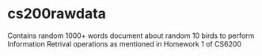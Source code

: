 # cs200rawdata

Contains random 1000+ words document about random 10 birds to perform Information Retrival operations as mentioned in Homework 1 of CS6200
